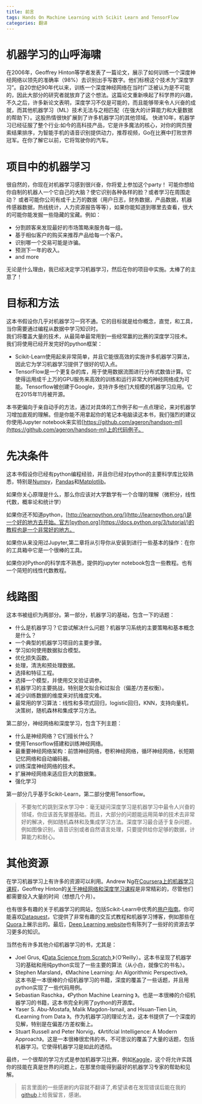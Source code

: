 ```yaml
---
title: 前言
tags: Hands On Machine Learning with Scikit Learn and TensorFlow
categories: 翻译
---
```

# 机器学习的山呼海啸
在2006年，Geoffrey Hinton等学者发表了一篇论文，展示了如何训练一个深度神经网络以领先的准确率（98%）去识别出手写数字。他们标榜这个技术为“深度学习”。自20世纪90年代以来，训练一个深度神经网络在当时广泛被认为是不可能的，因此大部分的研究者就放弃了这个想法。这篇论文重新唤起了科学界的兴趣，不久之后，许多新论文表明，深度学习不仅是可能的，而且能够带来令人兴奋的成就，而其他机器学习（ML）技术无法与之相匹配（在强大的计算能力和大量数据的帮助下）。这股热情很快扩展到了许多机器学习的其他领域。
快进10年，机器学习已经征服了整个行业:如今的高科技产品，它是许多魔法的核心，对你的网页搜索结果排序，为智能手机的语音识别提供动力，推荐视频，Go在比赛中打败世界冠军。在你了解它以前，它将驾驶你的汽车。

# 项目中的机器学习
很自然的，你现在对机器学习感到很兴奋，你将爱上参加这个party！
可能你想给你自制的机器人一个它自己的大脑？使它识别各种各样的脸？或者学习在周围走动？
或者可能你公司有成千上万的数据（用户日志，财务数据，产品数据，机器传感器数据，热线统计，人力资源报告等等），如果你能知道到哪里去查看，很大的可能你能发掘一些隐藏的宝藏。例如：  

- 分割顾客来发现最好的市场策略来服务每一组。
- 基于相似客户的购买来推荐产品给每一个客户。  
- 识别哪一个交易可能是诈骗。  
- 预测下一年的收入。  
- and more  

无论是什么理由，我已经决定学习机器学习，然后在你的项目中实施。太棒了的主意了！
  
# 目标和方法
这本书假设你几乎对机器学习一窍不通。它的目标就是给你概念，直觉，和工具，当你需要通过编程从数据中学习知识时。  
我们将覆盖大量的技术，从最简单最常用到一些经常赢的比赛的深度学习技术。
我们将使用已经开发完好的python框架：  

* Scikit-Learn使用起来非常简单，并且它能很高效的实施许多机器学习算法，因此它为学习机器学习提供了很好的切入点。  
* TensorFlow是一个更复杂的库，用于使用数据流图进行分布式数值计算。它使得运用成千上万的GPU服务来高效的训练和运行非常大的神经网络成为可能。Tensorflow被创建于Google，支持许多他们大规模的机器学习应用。它在2015年11月被开源。

本书更偏向于亲自动手的方法，通过对具体的工作例子和一点点理论，来对机器学习增加直观的理解。但是你能不用拿起你的笔记本电脑读这本书，我们强烈的建议你使用Jupyter notebook来实验[https://github.com/ageron/handson-ml](https://github.com/ageron/handson-ml)上的代码例子。

# 先决条件
这本书假设你已经有python编程经验，并且你已经对python的主要科学库比较熟悉，特别是[Numpy](http://www.numpy.org/)，[Pandas](https://pandas.pydata.org/)和[Matplotlib](https://matplotlib.org/)。

如果你关心原理是什么，那么你应该对大学数学有一个合理的理解（微积分，线性代数，概率论和统计学）

如果你还不知道python，[http://learnpython.org/](http://learnpython.org/)是一个好的地方去开始。官方[python.org](https://docs.python.org/3/tutorial/)的教程也是一个非常好的地方。

如果你从来没用过Jupyter,第二章将从引导你从安装到进行一些基本的操作：在你的工具箱中它是一个很棒的工具。

如果你对Python的科学库不熟悉，提供的jupyter notebook包含一些教程。也有一个简短的线性代数教程。

# 线路图  
这本书被组织为两部分。第一部分，机器学习的基础，包含一下的话题：

* 什么是机器学习？它尝试解决什么问题？机器学习系统的主要策略和基本概念是什么？
* 一个典型的机器学习项目的主要步骤。
* 学习如何使用数据拟合模型。
* 优化损失函数。
* 处理，清洗和预处理数据。
* 选择和特征工程。
* 选择一个模型，并使用交叉验证调参。
* 机器学习的主要挑战，特别是欠拟合和过拟合（偏差/方差权衡）。
* 减少训练数据的维度来对抗维度灾难。
* 最常用的学习算法：线性和多项式回归，logistic回归，KNN，支持向量机，决策树，随机森林和集成学习方法。

第二部分，神经网络和深度学习，包含下列主题：

* 什么是神经网络？它们擅长什么？
* 使用Tensorflow搭建和训练神经网络。
* 最重要神经网络架构：前馈神经网络，卷积神经网络，循环神经网络，长短期记忆网络和自动编码器。
* 训练深度神经网络的技术。
* 扩展神经网络来适应巨大的数据集。
* 强化学习

第一部分几乎基于Scikit-Learn，第二部分使用Tensorflow。
> 不要匆忙的跳到深水学习中：毫无疑问深度学习是机器学习中最令人兴奋的领域，你应该首先掌握基础。而且，大部分的问题能运用简单的技术去非常好的解决，例如随机森林和及集成学习方法。深度学习最合适于复杂问题，例如图像识别，语音识别或者自然语言处理，只要提供给你足够的数据，计算能力和耐心。

# 其他资源
在学习机器学习上有许多的资源可以利用。Andrew Ng在[Coursera上的机器学习课程](https://www.coursera.org/learn/machine-learning/)，Geoffrey Hinton的[关于神经网络和深度学习课程](https://www.coursera.org/learn/neural-networks)是非常精彩的，尽管他们都需要投入大量的时间（想想几个月）。

也有很多有趣的关于机器学习的网站，包括Scikit-Learn中优秀的[用户指南](http://scikit-learn.org/stable/user_guide.html)。你可能喜欢[Dataquest](https://www.dataquest.io/)，它提供了非常有趣的交互式教程和机器学习博客，例如那些在[Quora](http://goo.gl/GwtU3A)上展示出的。最后，[Deep Learning website](http://deeplearning.net/)也有陈列了一些好的资源去学习更多的知识。

当然也有许多其他介绍机器学习的书，尤其是：

* Joel Grus, 《[Data Science from Scratch ](http://shop.oreilly.com/product/0636920033400.do)》（O’Reilly）。这本书呈现了机器学习的基础和用纯python实现了一些主要的算法（从小白，就像它的书名）。
* Stephen Marsland，《Machine Learning: An Algorithmic Perspective》。这本书是一本很棒的介绍机器学习的书籍，深度的覆盖了一些话题，并且用python实现了一些代码用例。
* Sebastian Raschka，《Python Machine Learning 》。也是一本很棒的介绍机器学习的书籍，这本书完全利用了python的开源库。
* Yaser S. Abu-Mostafa, Malik Magdon-Ismail, and Hsuan-Tien Lin,《Learning from
Data 》。作为机器学习的理论方法，这本书提供了一个深度的见解，特别是在偏差/方差权衡上。
* Stuart Russell and Peter Norvig，《Artifcial Intelligence: A Modern Approach》。这是一本很棒很宏伟的书，不可思议的覆盖了大量的话题，包括机器学习。它使得机器学习是如此的透彻。

最终，一个很帮的学习方式是参加机器学习比赛，例如[Kaggle](https://www.kaggle.com/)，这个将允许实践你的技能在真是世界的问题上，在那里你能得到最好的机器学习专家的帮助和见解。

> 前言里面的一些感谢的内容就不翻译了,希望读者在发现错误后能在我的[github](https://github.com/laughing429/lyuww)上给我留言，感谢。